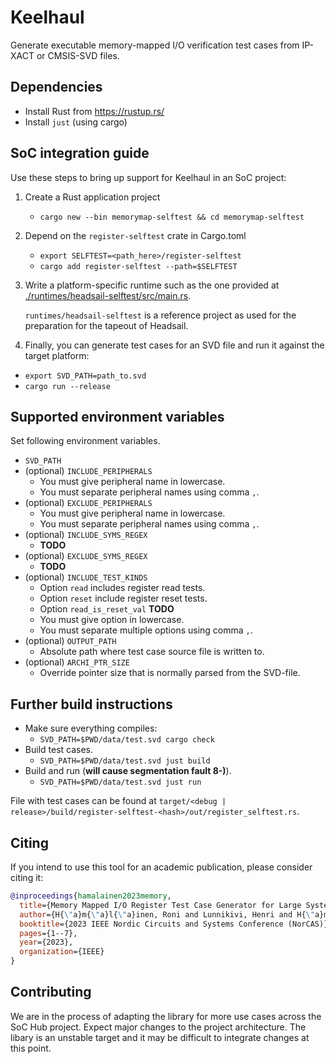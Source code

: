 # Keelhaul

Generate executable memory-mapped I/O verification test cases from IP-XACT or
CMSIS-SVD files.

## Dependencies

- Install Rust from <https://rustup.rs/>
- Install `just` (using cargo)

## SoC integration guide

Use these steps to bring up support for Keelhaul in an SoC project:

1. Create a Rust application project
    - `cargo new --bin memorymap-selftest && cd memorymap-selftest`
2. Depend on the `register-selftest` crate in Cargo.toml
    - `export SELFTEST=<path_here>/register-selftest`
    - `cargo add register-selftest --path=$SELFTEST`
3. Write a platform-specific runtime such as the one provided at [./runtimes/headsail-selftest/src/main.rs](./runtimes/headsail-selftest/src/main.rs).

    `runtimes/headsail-selftest` is a reference project as used for the preparation for the tapeout of Headsail.

4. Finally, you can  generate test cases for an SVD file and run it against the target platform:

- `export SVD_PATH=path_to.svd`
- `cargo run --release`

## Supported environment variables

Set following environment variables.

- `SVD_PATH`
- (optional) `INCLUDE_PERIPHERALS`
  - You must give peripheral name in lowercase.
  - You must separate peripheral names using comma `,`.
- (optional) `EXCLUDE_PERIPHERALS`
  - You must give peripheral name in lowercase.
  - You must separate peripheral names using comma `,`.
- (optional) `INCLUDE_SYMS_REGEX`
  - **TODO**
- (optional) `EXCLUDE_SYMS_REGEX`
  - **TODO**
- (optional) `INCLUDE_TEST_KINDS`
  - Option `read` includes register read tests.
  - Option `reset` include register reset tests.
  - Option `read_is_reset_val` **TODO**
  - You must give option in lowercase.
  - You must separate multiple options using comma `,`.
- (optional) `OUTPUT_PATH`
  - Absolute path where test case source file is written to.
- (optional) `ARCHI_PTR_SIZE`
  - Override pointer size that is normally parsed from the SVD-file.

## Further build instructions

- Make sure everything compiles:
  - `SVD_PATH=$PWD/data/test.svd cargo check`
- Build test cases.
  - `SVD_PATH=$PWD/data/test.svd just build`
- Build and run (**will cause segmentation fault 8-)**).
  - `SVD_PATH=$PWD/data/test.svd just run`

File with test cases can be found at `target/<debug | release>/build/register-selftest-<hash>/out/register_selftest.rs`.

## Citing

If you intend to use this tool for an academic publication, please consider citing it:

```bibtex
@inproceedings{hamalainen2023memory,
  title={Memory Mapped I/O Register Test Case Generator for Large Systems-on-Chip},
  author={H{\"a}m{\"a}l{\"a}inen, Roni and Lunnikivi, Henri and H{\"a}m{\"a}l{\"a}inen, Timo},
  booktitle={2023 IEEE Nordic Circuits and Systems Conference (NorCAS)},
  pages={1--7},
  year={2023},
  organization={IEEE}
}
```

## Contributing

We are in the process of adapting the library for more use cases across the SoC Hub project. Expect major changes to the
project architecture. The libary is an unstable target and it may be difficult to integrate changes at this point.
